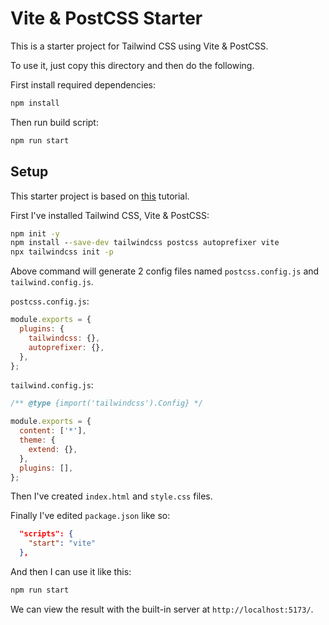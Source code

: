 # Vite & PostCSS Starter

This is a starter project for Tailwind CSS using Vite & PostCSS.

To use it, just copy this directory and then do the following.

First install required dependencies:

```cmd
npm install
```

Then run build script:

```cmd
npm run start
```

## Setup

This starter project is based on [this](https://www.geeksforgeeks.org/how-to-setup-tailwind-css-with-vite/) tutorial.

First I've installed Tailwind CSS, Vite & PostCSS:

```cmd
npm init -y
npm install --save-dev tailwindcss postcss autoprefixer vite
npx tailwindcss init -p
```

Above command will generate 2 config files named `postcss.config.js` and `tailwind.config.js`.

`postcss.config.js`:

```javascript
module.exports = {
  plugins: {
    tailwindcss: {},
    autoprefixer: {},
  },
};
```

`tailwind.config.js`:

```javascript
/** @type {import('tailwindcss').Config} */

module.exports = {
  content: ['*'],
  theme: {
    extend: {},
  },
  plugins: [],
};
```

Then I've created `index.html` and `style.css` files.

Finally I've edited `package.json` like so:

```json
  "scripts": {
    "start": "vite"
  },
```

And then I can use it like this:

```cmd
npm run start
```

We can view the result with the built-in server at `http://localhost:5173/`.
